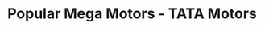 ---
title: "Popular Mega Motors - TATA Motors"
url: /thiruvalla/popular-mega-motors-tata-motors/
shop: car
---